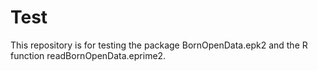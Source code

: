 # Test
This repository is for testing the package BornOpenData.epk2 and the R function readBornOpenData.eprime2.
